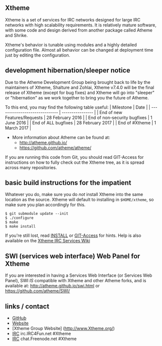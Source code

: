 ## Xtheme

Xtheme is a set of services for IRC networks designed for large IRC networks with high
scalability requirements.  It is relatively mature software, with some code and design
derived from another package called Atheme and Shrike.

Xtheme's behavior is tunable using modules and a highly detailed configuration file.
Almost all behavior can be changed at deployment time just by editing the configuration.

## development hibernation/sleeper notice
Due to the Atheme Development Group being brought back to life by the maintainers of
Xtheme, Shalture and Zohlai, Xtheme v7.4.0 will be the final release of Xtheme 
(except for bug fixes) and Xtheme will go into "sleeper" or "hibernation" as we
work together to bring you the future of Atheme. 

 To this end, you may find the following table useful:
 | Milestone                      | Date             |
 | ------------------------------ | ---------------- |
 | End of new Features/Requests   | 28 February 2016 |
 | End of non-security bugfixes   | 1 June 2016      |
 | End of ALL bugfixes            | 28 February 2017 |
 | End of #Xtheme                 | 1 March 2017     |
 
 * More information about Atheme can be found at: 
	* http://atheme.github.io/
	* https://github.com/atheme/atheme/

If you are running this code from Git, you should read GIT-Access for instructions on
how to fully check out the Xtheme tree, as it is spread across many repositories.

## basic build instructions for the impatient

Whatever you do, make sure you do *not* install Xtheme into the same location as the source.
Xtheme will default to installing in `$HOME/xtheme`, so make sure you plan accordingly for this.

    $ git submodule update --init
    $ ./configure
    $ make
    $ make install

If you're still lost, read [INSTALL](INSTALL) or [GIT-Access](GIT-Access) for hints.
Help is also available on the [Xtheme IRC Services Wiki](https://github.com/XthemeOrg/Xtheme/wiki)

## SWI (services web interface) Web Panel for Xtheme

If you are interested in having a Services Web Interface (or Services Web Panel), SWI
*IS* compatible with Xtheme and other Atheme forks, and is available at:
http://atheme.github.io/swi.html or https://github.com/atheme/SWI/

## links / contact

 * [GitHub](http://www.github.com/XthemeOrg/Xtheme)
 * [Website](http://www.Xtheme.org/Xtheme/)
 * [Xtheme Group Website] (http://www.Xtheme.org/)
 * [IRC](irc://irc.IRC4Fun.net/#Xtheme) irc.IRC4Fun.net #Xtheme
 * [IRC](irc://chat.freenode.net/#Xtheme) chat.Freenode.net #Xtheme
